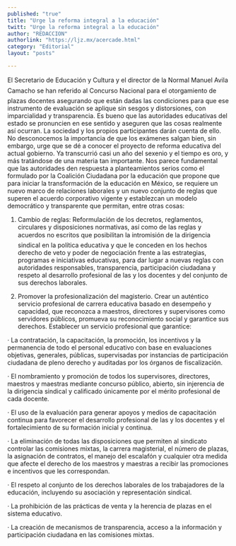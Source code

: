 ```yaml
---
published: "true"
title: "Urge la reforma integral a la educación"
twitt: "Urge la reforma integral a la educación"
author: "REDACCION"
authorlink: "https://ljz.mx/acercade.html"
category: "Editorial"
layout: "posts"

---
```



  El Secretario de Educación y Cultura y el director de la Normal Manuel Avila Camacho se han referido al Concurso Nacional para el otorgamiento de plazas docentes asegurando que están dadas las condiciones para que ese instrumento de evaluación se aplique sin sesgos y distorsiones, con imparcialidad y transparencia. Es bueno que las autoridades educativas del estado se pronuncien en ese sentido y aseguren que las cosas realmente así ocurran. La sociedad y los propios participantes darán cuenta de ello. No desconocemos la importancia de que los exámenes salgan bien, sin embargo, urge que se dé a conocer el proyecto de reforma educativa del actual gobierno. Ya transcurrió casi un año del sexenio y el tiempo es oro, y más tratándose de una materia tan importante. Nos parece fundamental que las autoridades den respuesta a planteamientos serios como el formulado por la Coalición Ciudadana por la educación que propone que para iniciar la transformación de la educación en México, se requiere un nuevo marco de relaciones laborales y un nuevo conjunto de reglas que superen el acuerdo corporativo vigente y establezcan un modelo democrático y transparente que permitan, entre otras cosas:



  1. Cambio de reglas: Reformulación de los decretos, reglamentos, circulares y disposiciones normativas, así como de las reglas y acuerdos no escritos que posibilitan la intromisión de la dirigencia sindical en la política educativa y que le conceden en los hechos derecho de veto y poder de negociación frente a las estrategias, programas e iniciativas educativas, para dar lugar a nuevas reglas con autoridades responsables, transparencia, participación ciudadana y respeto al desarrollo profesional de las y los docentes y del conjunto de sus derechos laborales.



  2. Promover la profesionalización del magisterio. Crear un auténtico servicio profesional de carrera educativa basado en desempeño y capacidad, que reconozca a maestros, directores y supervisores como servidores públicos, promueva su reconocimiento social y garantice sus derechos. Establecer un servicio profesional que garantice:



  · La contratación, la capacitación, la promoción, los incentivos y la permanencia de todo el personal educativo con base en evaluaciones objetivas, generales, públicas, supervisadas por instancias de participación ciudadana de pleno derecho y auditadas por los órganos de fiscalización.



  · El nombramiento y promoción de todos los supervisores, directores, maestros y maestras mediante concurso público, abierto, sin injerencia de la dirigencia sindical y calificado únicamente por el mérito profesional de cada docente.



  · El uso de la evaluación para generar apoyos y medios de capacitación continua para favorecer el desarrollo profesional de las y los docentes y el fortalecimiento de su formación inicial y continua.



  · La eliminación de todas las disposiciones que permiten al sindicato controlar las comisiones mixtas, la carrera magisterial, el número de plazas, la asignación de contratos, el manejo del escalafón y cualquier otra medida que afecte el derecho de los maestros y maestras a recibir las promociones e incentivos que les correspondan.



  · El respeto al conjunto de los derechos laborales de los trabajadores de la educación, incluyendo su asociación y representación sindical.



  · La prohibición de las prácticas de venta y la herencia de plazas en el sistema educativo.



  · La creación de mecanismos de transparencia, acceso a la información y participación ciudadana en las comisiones mixtas.

